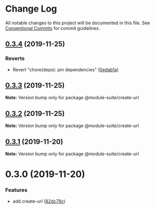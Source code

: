 # Change Log

All notable changes to this project will be documented in this file.
See [Conventional Commits](https://conventionalcommits.org) for commit guidelines.

## [0.3.4](https://github.com/zelzen/module-suite/compare/@module-suite/create-url@0.3.3...@module-suite/create-url@0.3.4) (2019-11-25)


### Reverts

* Revert "chore(deps): pin dependencies" ([0edab1a](https://github.com/zelzen/module-suite/commit/0edab1ab89eef1fb56ac291aea1c78f91eccd05a))





## [0.3.3](https://github.com/zelzen/module-suite/compare/@module-suite/create-url@0.3.2...@module-suite/create-url@0.3.3) (2019-11-25)

**Note:** Version bump only for package @module-suite/create-url





## [0.3.2](https://github.com/zelzen/module-suite/compare/@module-suite/create-url@0.3.1...@module-suite/create-url@0.3.2) (2019-11-25)

**Note:** Version bump only for package @module-suite/create-url





## [0.3.1](https://github.com/zelzen/module-suite/compare/@module-suite/create-url@0.3.0...@module-suite/create-url@0.3.1) (2019-11-20)

**Note:** Version bump only for package @module-suite/create-url





# 0.3.0 (2019-11-20)


### Features

* add create-url ([82dc79c](https://github.com/zelzen/module-suite/commit/82dc79cd4e1cba0173c52f2ea9bd31571be6161f))
